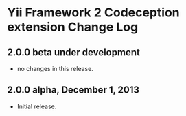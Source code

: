 Yii Framework 2 Codeception extension Change Log
================================================

2.0.0 beta under development
----------------------------

- no changes in this release.

2.0.0 alpha, December 1, 2013
-----------------------------

- Initial release.